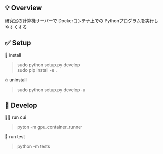 ## :bulb: Overview
研究室の計算機サーバーで Dockerコンテナ上での Pythonプログラムを実行しやすくする

## :white_check_mark: Setup

:rocket: install
> sudo python setup.py develop  
> sudo pip install -e .

:fire: uninstall
> sudo python setup.py develop -u  

## :hammer: Develop

:technologist: run cui
> pyton -m gpu_container_runner

:test_tube: run test
> python -m tests
